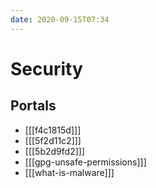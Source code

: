 ```yaml
---
date: 2020-09-15T07:34
---
```


# Security

## Portals

* [[[f4c1815d]]]
* [[[5f2d11c2]]]
* [[[5b2d9fd2]]]
* [[[gpg-unsafe-permissions]]]
* [[[what-is-malware]]]
